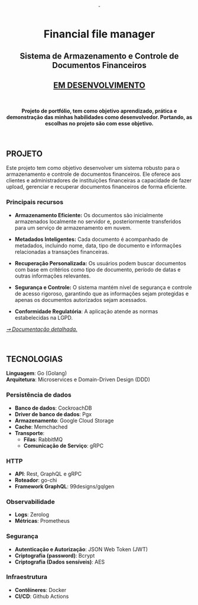 <div align="center">
<a href="#projeto" target="_blank">
    <img align="center" src="https://img.shields.io/badge/-Projeto-05122A?style=flat&logo=" alt=""/>
  </a> 
 <a href="#tecnologias">
     <img align="center" src="https://img.shields.io/badge/-Tecnologias-05122A?style=flat&logo=Tecnologias" alt=""/>  
</a>       
</div>

<br>

<div align="center">

# Financial file manager
## Sistema de Armazenamento e Controle de Documentos Financeiros

## <u>EM DESENVOLVIMENTO</u>

<br>

**Projeto de portfólio, tem como objetivo aprendizado, prática e demonstração das minhas habilidades como desenvolvedor. Portando, as escolhas no projeto são com esse objetivo.**

</div>

<br>



## PROJETO

Este projeto tem como objetivo desenvolver um sistema robusto para o armazenamento e controle de documentos financeiros. Ele oferece aos clientes e administradores de instituições financeiras a capacidade de fazer upload, gerenciar e recuperar documentos financeiros de forma eficiente.

### Principais recursos

- **Armazenamento Eficiente:** Os documentos são inicialmente armazenados localmente no servidor e, posteriormente transferidos para um serviço de armazenamento em nuvem.

- **Metadados Inteligentes:** Cada documento é acompanhado de metadados, incluindo nome, data, tipo de documento e informações relacionadas a transações financeiras.

- **Recuperação Personalizada:** Os usuários podem buscar documentos com base em critérios como tipo de documento, período de datas e outras informações relevantes.

- **Segurança e Controle:** O sistema mantém nível de segurança e controle de acesso rigoroso, garantindo que as informações sejam protegidas e apenas os documentos autorizados sejam acessados.

-  **Conformidade Regulatória**: A aplicação atende as normas estabelecidas na LGPD.

*<a href="./docs/doc-funcional.md"> ⇝ <u>Documentação detalhada.</u> </a>*

<br>

## TECNOLOGIAS

**Linguagem**: Go (Golang) <br>
**Arquitetura**: Microservices e Domain-Driven Design (DDD) <br>

### Persistência de dados

- **Banco de dados**: CockroachDB 
- **Driver de banco de dados**: Pgx 
- **Armazenamento**: Google Cloud Storage
- **Cache**: Memchached
- **Transporte**: 
  - **Filas**: RabbitMQ 
  - **Comunicação de Serviço**: gRPC

### HTTP

- **API**: Rest, GraphQL e gRPC 
- **Roteador**: go-chi
- **Framework GraphQL**: 99designs/gqlgen

### Observabilidade

- **Logs**: Zerolog 
- **Métricas**: Prometheus 

### Segurança

- **Autenticação e Autorização**: JSON Web Token (JWT)
- **Criptografia (password)**: Bcrypt
- **Criptografia (Dados sensíveis)**: AES

### Infraestrutura

- **Contêineres**: Docker
- **CI/CD**: Github Actions



